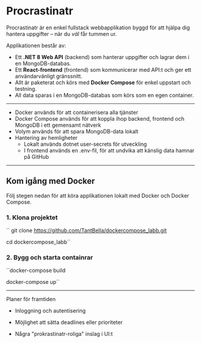 # Procrastinatr

Procrastinatr är en enkel fullstack webbapplikation byggd för att hjälpa dig hantera uppgifter – när du *väl* får tummen ur.

Applikationen består av:
- Ett **.NET 8 Web API** (backend) som hanterar uppgifter och lagrar dem i en MongoDB-databas.
- Ett **React-frontend** (frontend) som kommunicerar med API:t och ger ett användarvänligt gränssnitt.
- Allt är paketerat och körs med **Docker Compose** för enkel uppstart och testning.
- All data sparas i en MongoDB-databas som körs som en egen container.

---

 - Docker används för att containerisera alla tjänster  
 - Docker Compose används för att koppla ihop backend, frontend och MongoDB i ett gemensamt nätverk  
 - Volym används för att spara MongoDB-data lokalt  
- Hantering av hemligheter  
   - Lokalt används dotnet user-secrets för utveckling  
   - I frontend används en .env-fil, för att undvika att känslig data hamnar på GitHub
---

## Kom igång med Docker

Följ stegen nedan för att köra applikationen lokalt med Docker och Docker Compose.

### 1. Klona projektet
``
git clone https://github.com/TantBella/dockercompose_labb.git 

  cd dockercompose_labb``

### 2. Bygg och starta containrar
``docker-compose build  

  docker-compose up``

---
Planer för framtiden

  - Inloggning och autentisering

  - Möjlighet att sätta deadlines eller prioriteter

  - Några "prokrastinatr-roliga" inslag i UI:t


